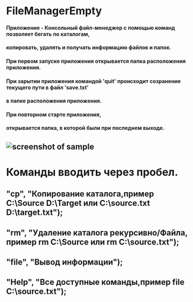 # FileManagerEmpty

#### Приложение - Консольный файл-менеджер с помощью команд позволяет бегать по каталогам, 
#### копировать, удалять и получать информацию файлов и папок.
#### При первом запуске приложения открывается папка расположения приложения.
#### При зарытии приложения командой 'quit' происходит созранение текущего пути в файл 'save.txt' 
#### в папке расположения приложения.
#### При повторном старте приложения, 
#### открывается папка, в которой были при последнем выходе.

![screenshot of sample](https://i.ibb.co/mCdDS6s/crhby.png) 
---
Команды вводить через пробел.
=====================
"cp", "Копирование каталога,пример C:\\Source D:\\Target или C:\\source.txt D:\\target.txt");
---
"rm", "Удаление каталога рекурсивно/Файла, пример rm C:\\Source или rm C:\\source.txt");
---
"file", "Вывод информации");
---
"Help", "Все доступные команды,пример file C:\\source.txt");
---
